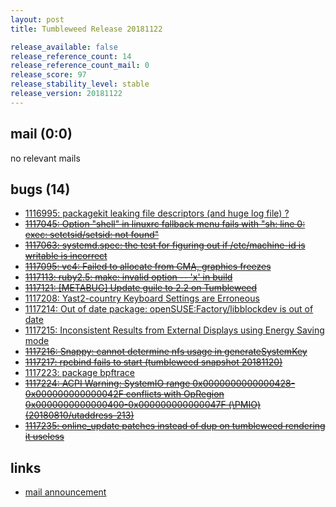 ```yaml
---
layout: post
title: Tumbleweed Release 20181122

release_available: false
release_reference_count: 14
release_reference_count_mail: 0
release_score: 97
release_stability_level: stable
release_version: 20181122
---
```


## mail (0:0)

no relevant mails

## bugs (14)

<!--more-->

- [1116995: packagekit leaking file descriptors (and huge log file) ?](https://bugzilla.opensuse.org/show_bug.cgi?id=1116995)
- ~~[1117045: Option "shell" in linuxrc fallback menu fails with "sh: line 0: exec: setctsid/setsid: not found"](https://bugzilla.opensuse.org/show_bug.cgi?id=1117045)~~
- ~~[1117063: systemd.spec: the test for figuring out if /etc/machine-id is writable is incorrect](https://bugzilla.opensuse.org/show_bug.cgi?id=1117063)~~
- ~~[1117095: vc4: Failed to allocate from CMA, graphics freezes](https://bugzilla.opensuse.org/show_bug.cgi?id=1117095)~~
- ~~[1117113: ruby2.5: make: invalid option -- 'x' in build](https://bugzilla.opensuse.org/show_bug.cgi?id=1117113)~~
- ~~[1117121: \[METABUG\] Update guile to 2.2 on Tumbleweed](https://bugzilla.opensuse.org/show_bug.cgi?id=1117121)~~
- [1117208: Yast2-country Keyboard Settings are Erroneous](https://bugzilla.opensuse.org/show_bug.cgi?id=1117208)
- [1117214: Out of date package: openSUSE:Factory/libblockdev is out of date](https://bugzilla.opensuse.org/show_bug.cgi?id=1117214)
- [1117215: Inconsistent Results from External Displays using Energy Saving mode](https://bugzilla.opensuse.org/show_bug.cgi?id=1117215)
- ~~[1117216: Snappy: cannot determine nfs usage in generateSystemKey](https://bugzilla.opensuse.org/show_bug.cgi?id=1117216)~~
- ~~[1117217: rpcbind fails to start (tumbleweed snapshot 20181120)](https://bugzilla.opensuse.org/show_bug.cgi?id=1117217)~~
- [1117223: package bpftrace](https://bugzilla.opensuse.org/show_bug.cgi?id=1117223)
- ~~[1117224: ACPI Warning: SystemIO range 0x0000000000000428-0x000000000000042F conflicts with OpRegion 0x0000000000000400-0x000000000000047F (\PMIO) (20180810/utaddress-213)](https://bugzilla.opensuse.org/show_bug.cgi?id=1117224)~~
- ~~[1117235: online_update patches instead of dup on tumbleweed rendering it useless](https://bugzilla.opensuse.org/show_bug.cgi?id=1117235)~~



## links

- [mail announcement](https://lists.opensuse.org/opensuse-factory/2018-11/msg00277.html)

